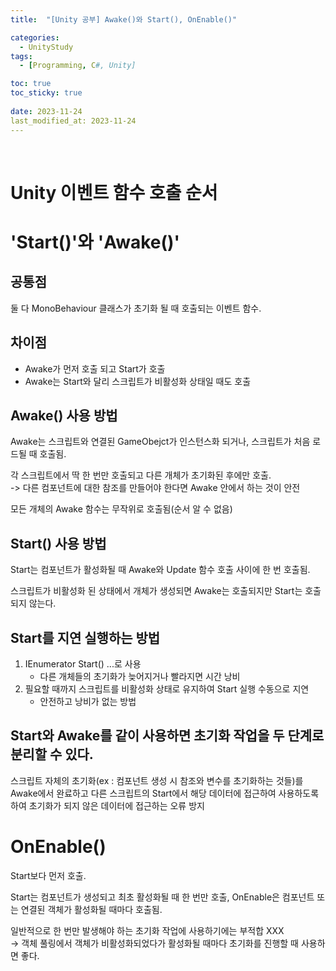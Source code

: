```yaml
---
title:  "[Unity 공부] Awake()와 Start(), OnEnable()"

categories:
  - UnityStudy
tags:
  - [Programming, C#, Unity]

toc: true
toc_sticky: true
 
date: 2023-11-24
last_modified_at: 2023-11-24
---
```

<br>

# Unity 이벤트 함수 호출 순서

# 'Start()'와 'Awake()'

## 공통점
둘 다 MonoBehaviour 클래스가 초기화 될 때 호출되는 이벤트 함수.<br>
## 차이점 
- Awake가 먼저 호출 되고 Start가 호출
- Awake는 Start와 달리 스크립트가 비활성화 상태일 때도 호출 

## Awake() 사용 방법
Awake는 스크립트와 연결된 GameObejct가 인스턴스화 되거나, 스크립트가 처음 로드될 때 호출됨.<br>

각 스크립트에서 딱 한 번만 호출되고 다른 개체가 초기화된 후에만 호출.<br>
-> 다른 컴포넌트에 대한 참조를 만들어야 한다면 Awake 안에서 하는 것이 안전

모든 개체의 Awake 함수는 무작위로 호출됨(순서 알 수 없음)

## Start() 사용 방법
Start는 컴포넌트가 활성화될 때 Awake와 Update 함수 호출 사이에 한 번 호출됨.<br>

스크립트가 비활성화 된 상태에서 개체가 생성되면 Awake는 호출되지만 Start는 호출되지 않는다.

## Start를 지연 실행하는 방법
1. IEnumerator Start() ...로 사용
    - 다른 개체들의 초기화가 늦어지거나 빨라지면 시간 낭비
2. 필요할 때까지 스크립트를 비활성화 상태로 유지하여 Start 실행 수동으로 지연
    - 안전하고 낭비가 없는 방법

## Start와 Awake를 같이 사용하면 초기화 작업을 두 단계로 분리할 수 있다.
스크립트 자체의 초기화(ex : 컴포넌트 생성 시 참조와 변수를 초기화하는 것들)를 Awake에서 완료하고 다른 스크립트의 Start에서 해당 데이터에 접근하여 사용하도록 하여 초기화가 되지 않은 데이터에 접근하는 오류 방지

# OnEnable()

Start보다 먼저 호출.

Start는 컴포넌트가 생성되고 최초 활성화될 때 한 번만 호출, OnEnable은 컴포넌트 또는 연결된 객체가 활성화될 때마다 호출됨.

일반적으로 한 번만 발생해야 하는 초기화 작업에 사용하기에는 부적합 XXX<br>
-> 객체 풀링에서 객체가 비활성화되었다가 활성화될 때마다 초기화를 진행할 때 사용하면 좋다.


